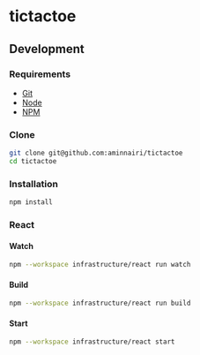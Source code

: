 # tictactoe

## Development

### Requirements

- [Git](https://git-scm.com/)
- [Node](https://nodejs.org/en)
- [NPM](https://www.npmjs.com/)

### Clone

```bash
git clone git@github.com:aminnairi/tictactoe
cd tictactoe
```

### Installation

```bash
npm install
```

### React

#### Watch

```bash
npm --workspace infrastructure/react run watch
```

#### Build

```bash
npm --workspace infrastructure/react run build
```

#### Start

```bash
npm --workspace infrastructure/react start
```
